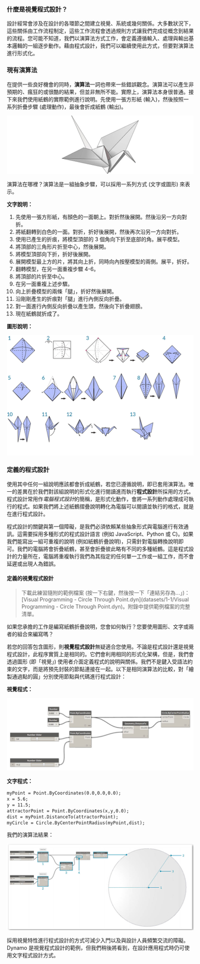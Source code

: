 

### 什麼是視覺程式設計？

設計經常會涉及在設計的各環節之間建立視覺、系統或幾何關係。大多數狀況下，這些關係由工作流程制定，這些工作流程會透過規則方式讓我們完成從概念到結果的流程。您可能不知道，我們以演算法方式工作，會定義遵循輸入、處理與輸出基本邏輯的一組逐步動作。藉由程式設計，我們可以繼續使用此方式，但要對演算法進行形式化。

### 現有演算法

在提供一些良好機會的同時，**演算法**一詞也帶來一些錯誤觀念。演算法可以產生非預期的、瘋狂的或很酷的結果，但並非無所不能。實際上，演算法本身很普通。接下來我們使用紙鶴的實際範例進行說明。先使用一張方形紙 (輸入)，然後按照一系列折疊步驟 (處理動作)，最後會折成紙鶴 (輸出)。

![紙鶴](images/1-1/00-OrigamiCrane.jpg)

演算法在哪裡？演算法是一組抽象步驟，可以採用一系列方式 (文字或圖形) 來表示。

**文字說明：**

1. 先使用一張方形紙，有顏色的一面朝上。對折然後展開。然後沿另一方向對折。
2. 將紙翻轉到白色的一面。對折，折好後展開，然後再次沿另一方向對折。
3. 使用已產生的折痕，將模型頂部的 3 個角向下折至底部的角。展平模型。
4. 將頂部的三角形片折至中心，然後展開。
5. 將模型頂部向下折，折好後展開。
6. 展開模型最上方的片，將其向上折，同時向內按壓模型的兩側。展平，折好。
7. 翻轉模型，在另一面重複步驟 4-6。
8. 將頂部的片折至中心。
9. 在另一面重複上述步驟。
10. 向上折疊模型的兩條「腿」，折好然後展開。
11. 沿剛剛產生的折痕對「腿」進行內側反向折疊。
12. 對一面進行內側反向折疊以產生頭，然後向下折疊翅膀。
13. 現在紙鶴就折成了。

**圖形說明：**

![需要更新 - 紙鶴](images/1-1/01-OrigamiCraneInstructions.jpg)

### 定義的程式設計

使用其中任何一組說明應該都會折成紙鶴，若您已遵循說明，即已套用演算法。唯一的差異在於我們對該組說明的形式化進行閱讀進而執行**程式設計**所採用的方式。程式設計常用作*電腦程式設計*的簡稱，是形式化動作，會將一系列動作處理成可執行的程式。如果我們將上述紙鶴摺疊說明轉化為電腦可以閱讀並執行的格式，就是在進行程式設計。

程式設計的關鍵與第一個障礙，是我們必須依賴某些抽象形式與電腦進行有效通訊。這需要採用多種形式的程式設計語言 (例如 JavaScript、Python 或 C)。如果我們能寫出一組可重複的說明 (例如紙鶴折疊說明)，只需針對電腦轉換說明即可。我們的電腦將會折疊紙鶴，甚至會折疊彼此略有不同的多種紙鶴。這是程式設計的力量所在，電腦將重複執行我們為其指定的任何單一工作或一組工作，而不會延遲或出現人為錯誤。

#### 定義的視覺程式設計

> 下載此練習隨附的範例檔案 (按一下右鍵，然後按一下「連結另存為...」)：[Visual Programming - Circle Through Point.dyn](datasets/1-1/Visual Programming - Circle Through Point.dyn)。附錄中提供範例檔案的完整清單。

如果您承擔的工作是編寫紙鶴折疊說明，您會如何執行？您要使用圖形、文字或兩者的組合來編寫嗎？

若您的回答包含圖形，則**視覺程式設計**無疑適合您使用。不論是程式設計還是視覺程式設計，此程序實質上是相同的。它們會利用相同的形式化架構，但是，我們會透過圖形 (即「視覺」) 使用者介面定義程式的說明與關係。我們不是鍵入受語法約束的文字，而是將預先封裝的節點連接在一起。以下是相同演算法的比較，對「繪製通過點的圓」分別使用節點與代碼進行程式設計：

**視覺程式：**

![基本視覺程式](images/1-1/03-BasicVisualProgram.jpg)

**文字程式：**

```
myPoint = Point.ByCoordinates(0.0,0.0,0.0);
x = 5.6;
y = 11.5;
attractorPoint = Point.ByCoordinates(x,y,0.0);
dist = myPoint.DistanceTo(attractorPoint);
myCircle = Circle.ByCenterPointRadius(myPoint,dist);
```

我們的演算法結果：

![通過點的圓](images/1-1/04-CircleThroughPoint.jpg)

採用視覺特性進行程式設計的方式可減少入門以及與設計人員頻繁交流的障礙。Dynamo 是視覺程式設計的範例，但我們稍後將看到，在設計應用程式時仍可使用文字程式設計方式。

